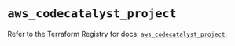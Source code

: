# `aws_codecatalyst_project`

Refer to the Terraform Registry for docs: [`aws_codecatalyst_project`](https://registry.terraform.io/providers/hashicorp/aws/6.17.0/docs/resources/codecatalyst_project).
